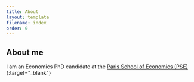 ```yaml
---
title: About
layout: template
filename: index
order: 0
---  
```


## About me

I am an Economics PhD candidate at the [Paris School of Economics (PSE)](https://www.parisschoolofeconomics.eu/en/){:target="_blank"} 
